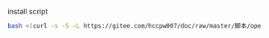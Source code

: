 install script
```bash
bash <(curl -s -S -L https://gitee.com/hccpw007/doc/raw/master/脚本/openvpn.sh) -install
```
